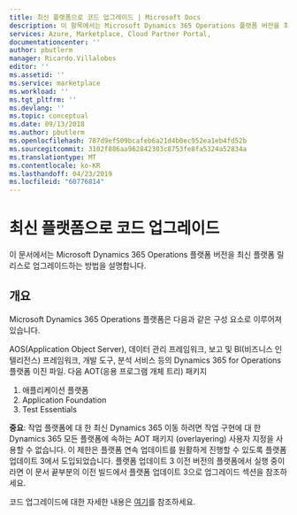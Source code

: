 ```yaml
---
title: 최신 플랫폼으로 코드 업그레이드 | Microsoft Docs
description: 이 항목에서는 Microsoft Dynamics 365 Operations 플랫폼 버전을 최신 플랫폼 릴리스로 업그레이드하는 방법을 설명합니다.
services: Azure, Marketplace, Cloud Partner Portal,
documentationcenter: ''
author: pbutlerm
manager: Ricardo.Villalobos
editor: ''
ms.assetid: ''
ms.service: marketplace
ms.workload: ''
ms.tgt_pltfrm: ''
ms.devlang: ''
ms.topic: conceptual
ms.date: 09/13/2018
ms.author: pbutlerm
ms.openlocfilehash: 787d9ef509bcafeb6a21d4b0ec952ea1eb4fd52b
ms.sourcegitcommit: 3102f886aa962842303c8753fe8fa5324a52834a
ms.translationtype: MT
ms.contentlocale: ko-KR
ms.lasthandoff: 04/23/2019
ms.locfileid: "60776814"
---
```

# <a name="upgrading-code-to-the-latest-platform"></a>최신 플랫폼으로 코드 업그레이드

이 문서에서는 Microsoft Dynamics 365 Operations 플랫폼 버전을 최신 플랫폼 릴리스로 업그레이드하는 방법을 설명합니다.

## <a name="overview"></a>개요

Microsoft Dynamics 365 Operations 플랫폼은 다음과 같은 구성 요소로 이루어져 있습니다.

AOS(Application Object Server), 데이터 관리 프레임워크, 보고 및 BI(비즈니스 인텔리전스) 프레임워크, 개발 도구, 분석 서비스 등의 Dynamics 365 for Operations 플랫폼 이진 파일. 다음 AOT(응용 프로그램 개체 트리) 패키지

1. 애플리케이션 플랫폼
2. Application Foundation
3. Test Essentials

**중요**: 작업 플랫폼에 대 한 최신 Dynamics 365 이동 하려면 작업 구현에 대 한 Dynamics 365 모든 플랫폼에 속하는 AOT 패키지 (overlayering) 사용자 지정을 사용할 수 없습니다. 이 제한은 플랫폼 연속 업데이트를 원활하게 진행할 수 있도록 플랫폼 업데이트 3에서 도입되었습니다. 플랫폼 업데이트 3 이전 버전의 플랫폼에서 실행 중이라면 이 문서 끝부분의 이전 빌드에서 플랫폼 업데이트 3으로 업그레이드 섹션을 참조하세요.

코드 업그레이드에 대한 자세한 내용은 [여기](https://docs.microsoft.com/dynamics365/operations/dev-itpro/migration-upgrade/upgrade-latest-platform-update)를 참조하세요.